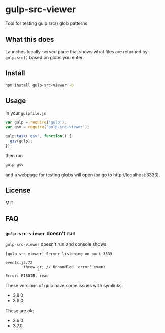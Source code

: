 # gulp-src-viewer

Tool for testing gulp.src() glob patterns

## What this does

Launches locally-served page that shows what files are returned by `gulp.src()` based on globs you enter.

## Install

```bash
npm install gulp-src-viewer -D
```

## Usage

In your `gulpfile.js`

```js
var gulp = require('gulp');
var gsv = require('gulp-src-viewer');

gulp.task('gsv', function() {
  gsv(gulp);
});
```

then run

```bash
gulp gsv
```

and a webpage for testing globs will open (or go to http://localhost:3333).

## License

MIT

## FAQ

### `gulp-src-viewer` doesn't run

`gulp-src-viewer` doesn't run and console shows

```
[gulp-src-viewer] Server listening on port 3333

events.js:72
        throw er; // Unhandled 'error' event
              ^
Error: EISDIR, read
```

These versions of gulp have some issues with symlinks:

- 3.8.0
- 3.9.0

These are ok:

- 3.6.0
- 3.7.0